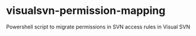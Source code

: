 # visualsvn-permission-mapping
Powershell script to migrate permissions in SVN access rules in Visual SVN
